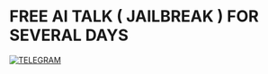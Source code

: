 # FREE AI TALK ( JAILBREAK ) FOR SEVERAL DAYS

[![TELEGRAM](https://img.shields.io/badge/TELEGRAM-brightcyan)](https://t.me/rizkykianadji)
